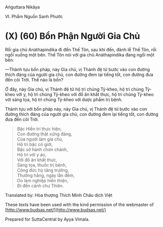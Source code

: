 Aṅguttara Nikāya

VI. Phẩm Nguồn Sanh Phước

# (X) (60) Bổn Phận Người Gia Chủ

Rồi gia chủ Anàthapindika đi đến Thế Tôn, sau khi đến, đảnh lễ Thế Tôn, rồi ngồi xuống một bên. Thế Tôn nói với gia chủ Anàthapindika đang ngồi một bên:

—Thành tựu bốn pháp, này Gia chủ, vị Thánh đệ tử bước vào con đường thích đáng của người gia chủ, con đường đem lại tiếng tốt, con đường đưa đến cõi Trời. Thế nào là bốn?

Ở đây, này Gia chủ, vị Thánh đệ tử hộ trì chúng Tỷ-kheo, hộ trì chúng Tỷ-kheo với y, hộ trì chúng Tỷ-kheo với đồ ăn khất thực, hộ trì chúng Tỷ-kheo với sàng tọa, hộ trì chúng Tỷ-kheo với dược phẩm trị bệnh.

Thành tựu với bốn pháp này, này Gia chủ, vị Thánh đệ tử bước vào con đường thích đáng của người gia chủ, con đường đem lại tiếng tốt, con đường đưa đến cõi Trời.

> Bậc Hiền trí thực hiện,  
> Con đường thật xứng đáng,  
> Của người làm gia chủ,  
> Hộ trì bậc có giới,  
> Bậc sở hành chơn chánh,  
> Hộ trì với y áo,  
> Với đồ ăn khất thực,  
> Sàng tọa, thuốc trị bệnh,  
> Công đức họ tăng trưởng,  
> Thường hằng, ngày lẫn đêm,  
> Do làm nghiệp hiền thiện,  
> Ði đến cảnh chư Thiên.

Translated by: Hòa thượng Thích Minh Châu dịch Việt

These texts have been used with the kind permission of the webmaster of [http://www.budsas.net/](http://www.budsas.net/)

Prepared for SuttaCentral by Ayya Vimala.